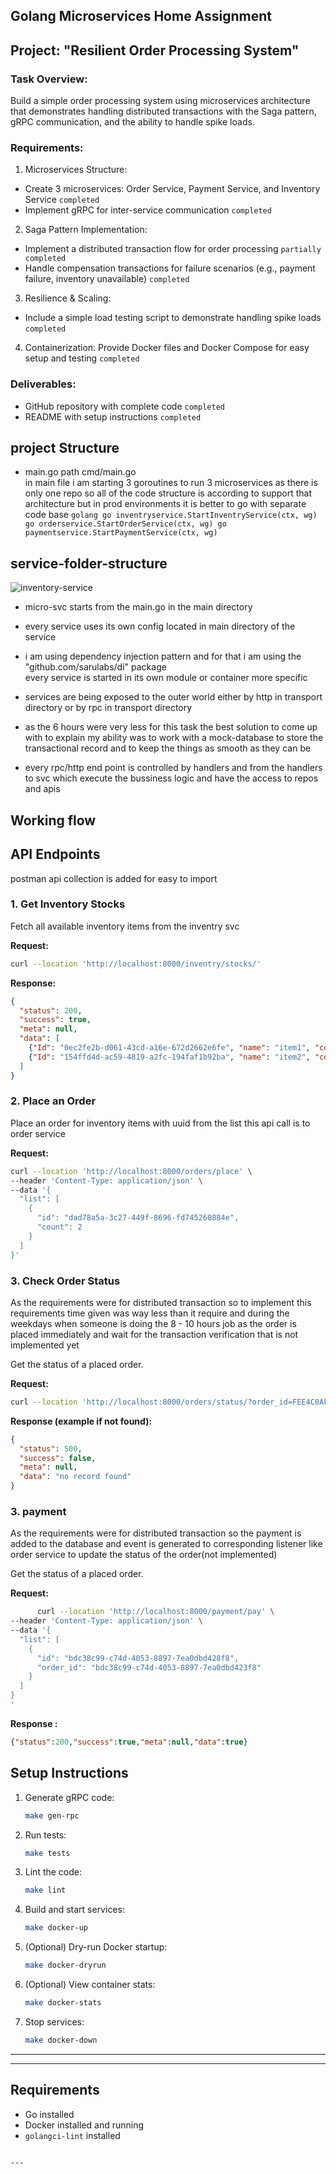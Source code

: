 ## Golang Microservices Home Assignment
## Project: "Resilient Order Processing System"

### Task Overview: 
Build a simple order processing system using microservices architecture that demonstrates handling distributed transactions with the Saga pattern, gRPC communication,
and the ability to handle spike loads.
### Requirements:
1. Microservices Structure:
  -  Create 3 microservices: Order Service, Payment Service, and Inventory Service `completed` 
  -  Implement gRPC for inter-service communication `completed` 
2. Saga Pattern Implementation:
  - Implement a distributed transaction flow for order processing `partially completed`
  - Handle compensation transactions for failure scenarios (e.g., payment
failure, inventory unavailable) `completed`
3. Resilience & Scaling:
  - Include a simple load testing script to demonstrate handling spike loads  `completed`
4. Containerization: Provide Docker files and Docker Compose for easy setup and
testing  `completed`

### Deliverables:
  - GitHub repository with complete code `completed`
  - README with setup instructions  `completed`

## project Structure
  
  -  main.go
    path cmd/main.go  
    in main file i am starting 3 goroutines to run 3 microservices as there is only one repo so all of the code structure is according to support that architecture but in prod environments it is better to go with separate code base
    ```golang
      go inventryservice.StartInventryService(ctx, wg)
      go orderservice.StartOrderService(ctx, wg)
      go paymentservice.StartPaymentService(ctx, wg)
    ``` 
## service-folder-structure
  ![inventory-service](inventrySvc-tree.png)
  - micro-svc starts from the main.go in the main directory
  - every service uses its own config located in main directory of the service
  - i am using dependency injection pattern and for that i am using the "github.com/sarulabs/di" package  
  every service is started in its own module or container more specific
  - services are being exposed to the outer world either by http in transport directory or by rpc in transport directory

  - as the 6 hours were very less for this task the best solution to come up with to explain my ability was to work with a mock-database to store the transactional record and to keep the things as smooth as they can be

  - every rpc/http end point is controlled by handlers and from the handlers to svc which execute the bussiness logic and have the access to repos and apis

## Working flow

## API Endpoints
  postman api collection is added for easy to import 

### 1. Get Inventory Stocks
Fetch all available inventory items from the inventry svc

**Request:**
```bash
curl --location 'http://localhost:8000/inventry/stocks/'
```

**Response:**
```json
{
  "status": 200,
  "success": true,
  "meta": null,
  "data": [
    {"Id": "0ec2fe2b-d061-43cd-a16e-672d2662e6fe", "name": "item1", "count": 10},
    {"Id": "154ffd4d-ac59-4819-a2fc-194faf1b92ba", "name": "item2", "count": 10}
  ]
}
```

### 2. Place an Order
Place an order for inventory items with uuid from the list this api call is to order service

**Request:**
```bash
curl --location 'http://localhost:8000/orders/place' \
--header 'Content-Type: application/json' \
--data '{
  "list": [
    {
      "id": "dad78a5a-3c27-449f-8696-fd745260884e",
      "count": 2
    }
  ]
}'
```

### 3. Check Order Status
As the requirements were for distributed transaction so to implement this requirements time given was way less than it require and during the weekdays when someone is doing the 8 - 10 hours job 
as the order is placed immediately and wait for the transaction verification that is not implemented yet

Get the status of a placed order.

**Request:**
```bash
curl --location 'http://localhost:8000/orders/status/?order_id=FEE4C0AF-6BEA-49AF-81F2-E9E63CC98555'
```

**Response (example if not found):**
```json
{
  "status": 500,
  "success": false,
  "meta": null,
  "data": "no record found"
}
```

### 3. payment

As the requirements were for distributed transaction so the payment is added to the database and event is generated to corresponding listener like order service to update the status of the order(not implemented)

Get the status of a placed order.

**Request:**
```bash
      curl --location 'http://localhost:8000/payment/pay' \
--header 'Content-Type: application/json' \
--data '{
  "list": [
    {
      "id": "bdc38c99-c74d-4053-8897-7ea0dbd428f8",
      "order_id": "bdc38c99-c74d-4053-8897-7ea0dbd423f8"
    }
  ]
}
'
```

**Response :**
```json
{"status":200,"success":true,"meta":null,"data":true}
```

## Setup Instructions

1. Generate gRPC code:
   ```bash
   make gen-rpc
   ```

2. Run tests:
   ```bash
   make tests
   ```

3. Lint the code:
   ```bash
   make lint
   ```

4. Build and start services:
   ```bash
   make docker-up
   ```

5. (Optional) Dry-run Docker startup:
   ```bash
   make docker-dryrun
   ```

6. (Optional) View container stats:
   ```bash
   make docker-stats
   ```

7. Stop services:
   ```bash
   make docker-down
   ```

---

---

## Requirements
- Go installed
- Docker installed and running
- `golangci-lint` installed
```

---


